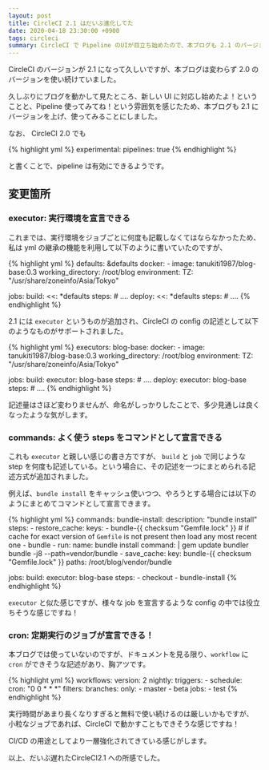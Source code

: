 ```yaml
---
layout: post
title: CircleCI 2.1 はだいぶ進化してた
date: 2020-04-18 23:30:00 +0900
tags: circleci
summary: CircleCI で Pipeline のUIが目立ち始めたので、本ブログも 2.1 のバージョンに対応してみました。
---
```


CircleCI のバージョンが 2.1 になって久しいですが、本ブログは変わらず 2.0 のバージョンを使い続けていました。

久しぶりにブログを動かして見たところ、新しい UI に対応し始めたよ！ということと、Pipeline 使ってみてね！という雰囲気を感じたため、本ブログも 2.1 にバージョンを上げ、使ってみることにしました。

なお、 CircleCI 2.0 でも

{% highlight yml %}
experimental:
  pipelines: true
{% endhighlight %}

と書くことで、pipeline は有効にできるようです。

## 変更箇所

### executor: 実行環境を宣言できる

これまでは、実行環境をジョブごとに何度も記載しなくてはならなかったため、私は yml の継承の機能を利用して以下のように書いていたのですが、

{% highlight yml %}
defaults: &defaults
  docker:
    - image: tanukiti1987/blog-base:0.3
  working_directory: /root/blog
  environment:
    TZ: "/usr/share/zoneinfo/Asia/Tokyo"

jobs:
  build:
    <<: *defaults
    steps:
      # ....
  deploy:
    <<: *defaults
    steps:
      # ....
{% endhighlight %}

2.1 には `executor` というものが追加され、CircleCI の config の記述として以下のようなものがサポートされました。

{% highlight yml %}
executors:
  blog-base:
    docker:
      - image: tanukiti1987/blog-base:0.3
    working_directory: /root/blog
    environment:
      TZ: "/usr/share/zoneinfo/Asia/Tokyo"

jobs:
  build:
    executor: blog-base
    steps:
    	# ....
  deploy:
    executor: blog-base
    steps:
    	# ....
{% endhighlight %}

記述量はさほど変わりませんが、命名がしっかりしたことで、多少見通しは良くなったような気がします。

### commands: よく使う steps をコマンドとして宣言できる

これも `executor` と親しい感じの書き方ですが、 `build` と `job` で同じような step を何度も記述している。という場合に、その記述を一つにまとめられる記述方式が追加されました。

例えば、`bundle install` をキャッシュ使いつつ、やろうとする場合には以下のようにまとめてコマンドとして宣言できます。

{% highlight yml %}
commands:
  bundle-install:
    description: "bundle install"
    steps:
      - restore_cache:
          keys:
            - bundle-{{ checksum "Gemfile.lock" }}
            # if cache for exact version of `Gemfile` is not present then load any most recent one
            - bundle
      - run:
          name: bundle install
          command: |
              gem update bundler
              bundle -j8 --path=vendor/bundle
      - save_cache:
          key: bundle-{{ checksum "Gemfile.lock" }}
          paths: /root/blog/vendor/bundle

jobs:
  build:
    executor: blog-base
    steps:
      - checkout
      - bundle-install
{% endhighlight %}

`executor` と似た感じですが、様々な job を宣言するような config の中では役立ちそうな感じですね！

### cron: 定期実行のジョブが宣言できる！

本ブログでは使っていないのですが、ドキュメントを見る限り、`workflow` に `cron` ができそうな記述があり、胸アツです。

{% highlight yml %}
workflows:
 version: 2
   nightly:
     triggers:
       - schedule:
           cron: "0 0 * * *"
           filters:
             branches:
               only:
                 - master
                 - beta
     jobs:
       - test
{% endhighlight %}

実行時間があまり長くなりすぎると無料で使い続けるのは厳しいかもですが、
小粒なジョブであれば、CircleCI で動かすこともできそうな感じですね！

CI/CD の用途としてより一層強化されてきている感じがします。

以上、だいぶ遅れたCircleCI2.1 への所感でした。
